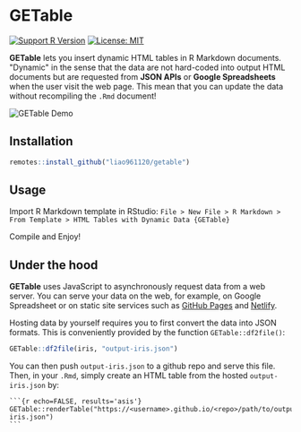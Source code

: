 # GETable

<!-- badges: start -->
[![Support R
Version](https://img.shields.io/badge/R-≥%203.4.0-blue.svg)](https://cran.r-project.org/)
[![License:
MIT](https://img.shields.io/badge/License-MIT-yellow.svg)](https://opensource.org/licenses/MIT)
<!-- badges: end -->

**GETable** lets you insert dynamic HTML tables in R Markdown documents. "Dynamic" in the sense that the data are not hard-coded into output HTML documents but are requested from **JSON APIs** or **Google Spreadsheets** when the user visit the web page. This mean that you can update the data without recompiling the `.Rmd` document!

![GETable Demo](https://img.yongfu.name/posts/getable.gif)


## Installation

``` r
remotes::install_github("liao961120/getable")
```


## Usage

Import R Markdown template in RStudio: `File > New File > R Markdown > From Template > HTML Tables with Dynamic Data {GETable}`

Compile and Enjoy!



## Under the hood

**GETable** uses JavaScript to asynchronously request data from a web server. You can serve your data on the web,  for example, on Google Spreadsheet or on static site services such as [GitHub Pages](https://pages.github.com) and [Netlify](https://www.netlify.com).

Hosting data by yourself requires you to first convert the data into JSON formats. This is conveniently provided by the function `GETable::df2file()`:

```r
GETable::df2file(iris, "output-iris.json")
```

You can then push `output-iris.json` to a github repo and serve this file. Then, in your `.Rmd`, simply create an HTML table from the hosted `output-iris.json` by:

````rmd
```{r echo=FALSE, results='asis'}
GETable::renderTable("https://<username>.github.io/<repo>/path/to/output-iris.json")
```
````


